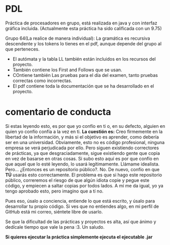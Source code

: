 # PDL
Práctica de procesadores en grupo, está realizada en java y con interfaz gráfica incluida.
(Actualmente esta práctica ha sido calificada con un 9.75)

Grupo 64(La realice de manera individual): La gramática es recursiva descendente y los tokens lo tienes en el pdf, aunque depende del grupo al que perteneces.  
- El autómata y la tabla LL también están incluidos en los recursos del proyecto.
- También contiene los First and Follows que se usan.
- COntiene también Las pruebas para el día del examen, tanto pruebas correctas como incorrectas.
- El pdf contiene toda la documentación que se ha desarrollado en el proyecto.

# comentario de conducta 
Si estas leyendo esto, es por que yo confío en ti o, en su defecto, alguien en quien yo confío confía a la vez en ti.
__La cuestión es:__ Creo firmemente en la libertad de la información, y más si el objetivo es aprender, como debería ser en una universidad. Obviamente, esto no es código profesional, ninguna empresa se verá perjudicada por ello. Pero siguen existiendo correctores de prácticas, ya que desgraciadamente, sigue existiendo gente que copia en vez de basarse en otras cosas. Si subo esto aquí es por que confío en que aquel que lo esté leyendo, lo usará legítimamente. Llámame idealista. Pero... ¿Entonces es un repositorio público?. No. De nuevo, confío en que __TÚ__ usarás esto correctamente. El problema es que si hago este repositorio público, correremos el riesgo de que algún idiota copie y pegue este código, y empiecen a saltar copias por todos lados. A mí me da igual, yo ya tengo aprobado esto, pero imagino que a tí no.

Pues eso, úsalo a conciencia, entiende lo que está escrito, y úsalo para desarrollar tu propio código. Si ves que no entiendes algo, en mi perfil de GitHub está mi correo, siéntete libre de usarlo.

Se que la dificultad de las prácticas y proyectos es alta, así que ánimo y dedícale tiempo que vale la pena :3.
Un saludo.


**Si quieres ejecutar la práctica simplemente ejecuta el ejecutable .jar**
 
